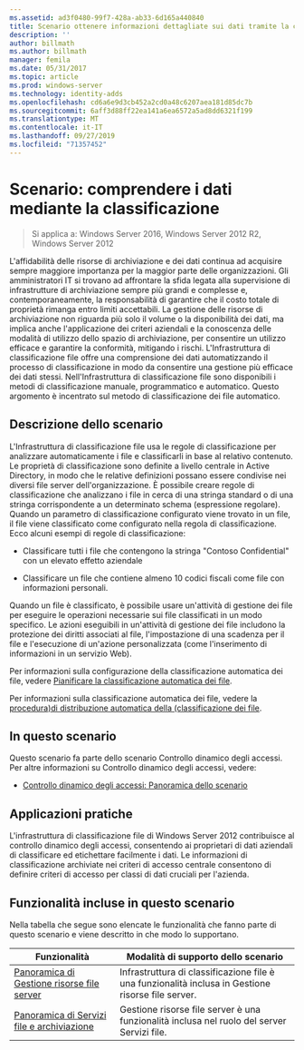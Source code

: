```yaml
---
ms.assetid: ad3f0480-99f7-428a-ab33-6d165a440840
title: Scenario ottenere informazioni dettagliate sui dati tramite la classificazione
description: ''
author: billmath
ms.author: billmath
manager: femila
ms.date: 05/31/2017
ms.topic: article
ms.prod: windows-server
ms.technology: identity-adds
ms.openlocfilehash: cd6a6e9d3cb452a2cd0a48c6207aea181d85dc7b
ms.sourcegitcommit: 6aff3d88ff22ea141a6ea6572a5ad8dd6321f199
ms.translationtype: MT
ms.contentlocale: it-IT
ms.lasthandoff: 09/27/2019
ms.locfileid: "71357452"
---
```

# <a name="scenario-get-insight-into-your-data-by-using-classification"></a>Scenario: comprendere i dati mediante la classificazione

>Si applica a: Windows Server 2016, Windows Server 2012 R2, Windows Server 2012

L'affidabilità delle risorse di archiviazione e dei dati continua ad acquisire sempre maggiore importanza per la maggior parte delle organizzazioni. Gli amministratori IT si trovano ad affrontare la sfida legata alla supervisione di infrastrutture di archiviazione sempre più grandi e complesse e, contemporaneamente, la responsabilità di garantire che il costo totale di proprietà rimanga entro limiti accettabili. La gestione delle risorse di archiviazione non riguarda più solo il volume o la disponibilità dei dati, ma implica anche l'applicazione dei criteri aziendali e la conoscenza delle modalità di utilizzo dello spazio di archiviazione, per consentire un utilizzo efficace e garantire la conformità, mitigando i rischi. L'Infrastruttura di classificazione file offre una comprensione dei dati automatizzando il processo di classificazione in modo da consentire una gestione più efficace dei dati stessi. Nell'Infrastruttura di classificazione file sono disponibili i metodi di classificazione manuale, programmatico e automatico. Questo argomento è incentrato sul metodo di classificazione dei file automatico.  
  
## <a name="BKMK_OVER"></a>Descrizione dello scenario  
L'Infrastruttura di classificazione file usa le regole di classificazione per analizzare automaticamente i file e classificarli in base al relativo contenuto. Le proprietà di classificazione sono definite a livello centrale in Active Directory, in modo che le relative definizioni possano essere condivise nei diversi file server dell'organizzazione. È possibile creare regole di classificazione che analizzano i file in cerca di una stringa standard o di una stringa corrispondente a un determinato schema (espressione regolare). Quando un parametro di classificazione configurato viene trovato in un file, il file viene classificato come configurato nella regola di classificazione. Ecco alcuni esempi di regole di classificazione:  
  
-   Classificare tutti i file che contengono la stringa "Contoso Confidential" con un elevato effetto aziendale  
  
-   Classificare un file che contiene almeno 10 codici fiscali come file con informazioni personali.  
  
Quando un file è classificato, è possibile usare un'attività di gestione dei file per eseguire le operazioni necessarie sui file classificati in un modo specifico. Le azioni eseguibili in un'attività di gestione dei file includono la protezione dei diritti associati al file, l'impostazione di una scadenza per il file e l'esecuzione di un'azione personalizzata (come l'inserimento di informazioni in un servizio Web).  
  
Per informazioni sulla configurazione della classificazione automatica dei file, vedere [Pianificare la classificazione automatica dei file](assetId:///e3c3bb4b-3034-42b7-b391-8ef5f5851955).  
  
Per informazioni sulla classificazione automatica dei file, vedere la [procedura&#41;di distribuzione automatica della &#40;classificazione dei file](Deploy-Automatic-File-Classification--Demonstration-Steps-.md).  
  
## <a name="in-this-scenario"></a>In questo scenario  
Questo scenario fa parte dello scenario Controllo dinamico degli accessi. Per altre informazioni su Controllo dinamico degli accessi, vedere:  
  
-   [Controllo dinamico degli accessi: Panoramica dello scenario](Dynamic-Access-Control--Scenario-Overview.md)  
  
## <a name="BKMK_APP"></a>Applicazioni pratiche  
L'infrastruttura di classificazione file di Windows Server 2012 contribuisce al controllo dinamico degli accessi, consentendo ai proprietari di dati aziendali di classificare ed etichettare facilmente i dati. Le informazioni di classificazione archiviate nei criteri di accesso centrale consentono di definire criteri di accesso per classi di dati cruciali per l'azienda.  
  
## <a name="BKMK_NEW"></a>Funzionalità incluse in questo scenario  
Nella tabella che segue sono elencate le funzionalità che fanno parte di questo scenario e viene descritto in che modo lo supportano.  
  
|Funzionalità|Modalità di supporto dello scenario|  
|-----------|---------------------------------|  
|[Panoramica di Gestione risorse file server](https://technet.microsoft.com/library/hh831701.aspx)|Infrastruttura di classificazione file è una funzionalità inclusa in Gestione risorse file server.|  
|[Panoramica di Servizi file e archiviazione](https://technet.microsoft.com/library/hh831487.aspx)|Gestione risorse file server è una funzionalità inclusa nel ruolo del server Servizi file.|  
  


